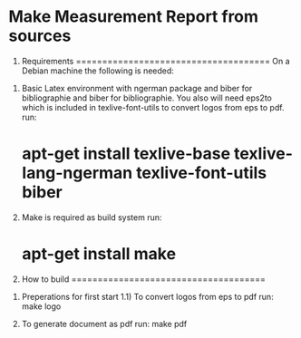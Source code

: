 Make Measurement Report from sources
=====================================

1. Requirements
=====================================
On a Debian machine the following is needed:

1) Basic Latex environment with ngerman package and biber for bibliographie  and biber for bibliographie. You also will need eps2to which is included in texlive-font-utils to convert logos from eps to pdf. 
   run:
   # apt-get install texlive-base texlive-lang-ngerman texlive-font-utils biber

2) Make is required as build system
   run:
   # apt-get install make

2. How to build
=====================================

1) Preperations for first start
    1.1) To convert logos from eps to pdf
         run:
         make logo

2) To generate document as pdf
   run:
   make pdf
